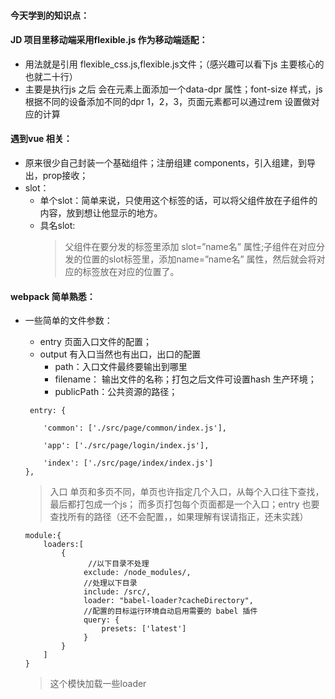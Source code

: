 #### 今天学到的知识点：
#### JD 项目里移动端采用flexible.js 作为移动端适配：
*  用法就是引用 flexible_css.js,flexible.js文件；（感兴趣可以看下js 主要核心的也就二十行）
*  主要是执行js 之后 会在元素上面添加一个data-dpr 属性；font-size 样式，js 根据不同的设备添加不同的dpr 1，2，3，页面元素都可以通过rem 设置做对应的计算
#### 遇到vue 相关：
* 原来很少自己封装一个基础组件；注册组建 components，引入组建，到导出，prop接收；
* slot：
    * 单个slot：简单来说，只使用这个标签的话，可以将父组件放在子组件的内容，放到想让他显示的地方。
    * 具名slot:
       > 父组件在要分发的标签里添加 slot=”name名” 属性;子组件在对应分发的位置的slot标签里，添加name=”name名” 属性，然后就会将对应的标签放在对应的位置了。
#### webpack 简单熟悉：
 * 一些简单的文件参数：
    * entry 页面入口文件的配置；
    * output 有入口当然也有出口，出口的配置
         * path：入口文件最终要输出到哪里
         * filename： 输出文件的名称；打包之后文件可设置hash 生产环境；
         * publicPath：公共资源的路径；
    ```
     entry: {
        
        'common': ['./src/page/common/index.js'],
        
        'app': ['./src/page/login/index.js'],
        
        'index': ['./src/page/index/index.js']
    },

    ```
    > 入口 单页和多页不同，单页也许指定几个入口，从每个入口往下查找，最后都打包成一个js； 而多页打包每个页面都是一个入口；entry 也要查找所有的路径（还不会配置，，如果理解有误请指正，还未实践）

   ```
   module:{
       loaders:[
           {
                 //以下目录不处理
                exclude: /node_modules/,
                //处理以下目录
                include: /src/,
                loader: "babel-loader?cacheDirectory",
                //配置的目标运行环境自动启用需要的 babel 插件
                query: {
                    presets: ['latest']
                }
           }
       ]
   }
   ```
   > 这个模快加载一些loader 